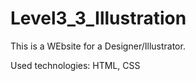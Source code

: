 # Level3_3_Illustration

This is a WEbsite for a Designer/Illustrator.


Used technologies: HTML, CSS

